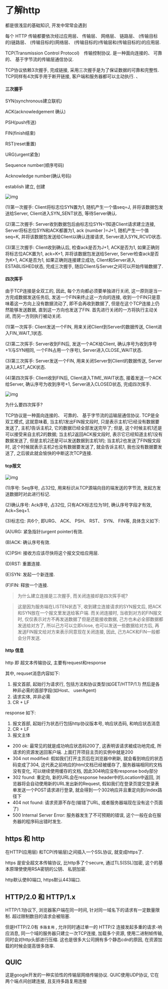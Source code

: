 # 了解http

都是很浅显的基础知识, 开发中常常会遇到

每个 HTTP 传输都要依次经过应用层、 传输层、 网络层、 链路层、 (传输目标的)链路层、 (传输目标的)网络层、 (传输目标的)传输层和(传输目标的)的应用层. 

TCP(Transmission Control Protocol)　传输控制协议. 是一种面向连接的、 可靠的、 基于字节流的传输层通信协议. 

TCP协议依赖3次握手, 完成链接, 采用三次握手是为了保证数据的可靠和完整性. 
TCP同样有4次挥手用于断开链接, 客户端和服务器都可以主动执行. 、 

#### 三次握手

SYN(synchronous建立联机) 

ACK(acknowledgement 确认)

PSH(push传送) 

FIN(finish结束)

RST(reset重置)

URG(urgent紧急)

Sequence number(顺序号码)

Acknowledge number(确认号码) 

establish  建立, 创建

![img](../img/20170620001.png)

(1)第一次握手: Client将标志位SYN置为1, 随机产生一个值seq=J, 并将该数据包发送给Server, Client进入SYN_SENT状态, 等待Server确认. 

(2)第二次握手: Server收到数据包后由标志位SYN=1知道Client请求建立连接, Server将标志位SYN和ACK都置为1, ack (number )=J+1, 随机产生一个值seq=K, 并将该数据包发送给Client以确认连接请求, Server进入SYN_RCVD状态. 

(3)第三次握手: Client收到确认后, 检查ack是否为J+1, ACK是否为1, 如果正确则将标志位ACK置为1, ack=K+1, 并将该数据包发送给Server, Server检查ack是否为K+1, ACK是否为1, 如果正确则连接建立成功, Client和Server进入ESTABLISHED状态, 完成三次握手, 随后Client与Server之间可以开始传输数据了. 

#### 四次挥手

由于TCP连接是全双工的, 因此, 每个方向都必须要单独进行关闭, 这一原则是当一方完成数据发送任务后, 发送一个FIN来终止这一方向的连接, 收到一个FIN只是意味着这一方向上没有数据流动了, 即不会再收到数据了, 但是在这个TCP连接上仍然能够发送数据, 直到这一方向也发送了FIN. 首先进行关闭的一方将执行主动关闭, 而另一方则执行被动关闭. 

(1)第一次挥手: Client发送一个FIN, 用来关闭Client到Server的数据传送, Client进入FIN_WAIT_1状态. 

(2)第二次挥手: Server收到FIN后, 发送一个ACK给Client, 确认序号为收到序号+1(与SYN相同, 一个FIN占用一个序号), Server进入CLOSE_WAIT状态. 

(3)第三次挥手: Server发送一个FIN, 用来关闭Server到Client的数据传送, Server进入LAST_ACK状态. 

(4)第四次挥手: Client收到FIN后, Client进入TIME_WAIT状态, 接着发送一个ACK给Server, 确认序号为收到序号+1, Server进入CLOSED状态, 完成四次挥手. 

![img](../img/20170620002.png)

为什么要四次挥手? 

TCP协议是一种面向连接的、 可靠的、 基于字节流的运输层通信协议. TCP是全双工模式, 这就意味着, 当主机1发出FIN报文段时, 只是表示主机1已经没有数据要发送了, 主机1告诉主机2, 它的数据已经全部发送完毕了; 但是, 这个时候主机1还是可以接受来自主机2的数据; 当主机2返回ACK报文段时, 表示它已经知道主机1没有数据发送了, 但是主机2还是可以发送数据到主机1的; 当主机2也发送了FIN报文段时, 这个时候就表示主机2也没有数据要发送了, 就会告诉主机1, 我也没有数据要发送了, 之后彼此就会愉快的中断这次TCP连接. 

#### tcp报文

![img](../img/20170620003.png)

(1)序号: Seq序号, 占32位, 用来标识从TCP源端向目的端发送的字节流, 发起方发送数据时对此进行标记. 

(2)确认序号: Ack序号, 占32位, 只有ACK标志位为1时, 确认序号字段才有效, Ack=Seq+1. 

(3)标志位: 共6个, 即URG、 ACK、 PSH、 RST、 SYN、 FIN等, 具体含义如下: 

(A)URG: 紧急指针(urgent pointer)有效. 

(B)ACK: 确认序号有效. 

(C)PSH: 接收方应该尽快将这个报文交给应用层. 

(D)RST: 重置连接. 

(E)SYN: 发起一个新连接. 

(F)FIN: 释放一个连接. 

> 为什么建立连接是三次握手, 而关闭连接却是四次挥手呢? 

> 这是因为服务端在LISTEN状态下, 收到建立连接请求的SYN报文后, 把ACK和SYN放在一个报文里发送给客户端. 而关闭连接时, 当收到对方的FIN报文时, 仅仅表示对方不再发送数据了但是还能接收数据, 己方也未必全部数据都发送给对方了, 所以己方可以立即close, 也可以发送一些数据给对方后, 再发送FIN报文给对方来表示同意现在关闭连接, 因此, 己方ACK和FIN一般都会分开发送. 

#### http 信息

http 即 超文本传输协议, 主要有request和response

其中, requset消息内容如下: 

1. 报文首部, 起始行为请求行, 包括方法和协议类型(如GET/HTTP/1.1) 然后是各种非必需的首部字段(如Host、 userAgent)
2. 请求实体, 并非必需
3. CR + LF

response 如下: 

1. 报文首部, 起始行为状态行包括http协议版本号, 响应状态码, 和响应状态消息
2. CR + LF
3. 报文主体

- 200 ok: 最常见的就是成功响应状态码200了, 这表明该请求被成功地完成, 所请求的资源发送回客户端. 上面打开项目主页的实例中就是200
- 304 not modified: 假如我们打开主页后在浏览器中刷新, 就会看到响应的状态码变成了304, 这代表之前响应的html文档已经被缓存了, 服务器端相同的文档没有变化, 可以继续使用缓存的文档, 因此304响应没有response body部分
- 302 found: 重定向, 新的URL会在response header中的Location中返回, 浏览器将会自动使用新的URL发出新的Request, 假如我们在登录页提交登录表单发送一个POST请求进行登录, 就会得到一个302响应并且重定向到/index路径下
- 404 not found: 请求资源不存在(输错了URL, 或者服务器端现在没有这个页面了)
- 500 Internal Server Error: 服务器发生了不可预期的错误, 这个一般在会在服务器的程序码出错时发生. 

## https 和 http

在HTTP(应用层) 和TCP(传输层)之间插入一个SSL协议, 就变成https了. 

https 是安全超文本传输协议, 比http多了个secure, 通过TLS(SSL)加密, 这个的基本原理使使用RSA密钥的公钥、 私钥加密. 

http默认使80端口, https默认443端口. 

## HTTP/2.0 和 HTTP/1.x

HTTP/1.1协议下, 浏览器客户端在同一时间, 针对同一域名下的请求有一定数量限制. 超过限制数目的请求会被阻塞. 

但是HTTP/2.0有 `多路复用` , 允许同时通过单一的 HTTP/2 连接发起多重的请求-响应消息, 同一个域的服务器只建立一次TCP连接, 加载多个资源, 使用二进制帧传输, 同时会对http头部进行压缩. 这也是很多大公司拥有多个静态cdn的原因, 在资源加载的时候会提高很多效率. 

## QUIC

这是google开发的一种实验性的传输层网络传输协议. QUIC使用UDP协议, 它在两个端点间创建连接, 且支持多路复用连接
